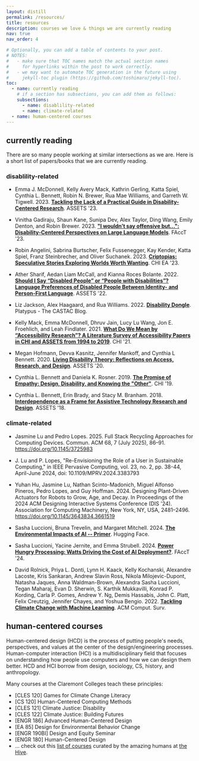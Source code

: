 ```yaml
---
layout: distill
permalink: /resources/
title: resources
description: courses we love & things we are currently reading
nav: true
nav_order: 4

# Optionally, you can add a table of contents to your post.
# NOTES:
#   - make sure that TOC names match the actual section names
#     for hyperlinks within the post to work correctly.
#   - we may want to automate TOC generation in the future using
#     jekyll-toc plugin (https://github.com/toshimaru/jekyll-toc).
toc:
  - name: currently reading
    # if a section has subsections, you can add them as follows:
    subsections:
      - name: disablility-related
      - name: climate-related
  - name: human-centered courses  
---
```


## currently reading

There are so many people working at similar intersections as we are. Here is a short list of papers/books that we are currently reading.

### disablility-related

- Emma J. McDonnell, Kelly Avery Mack, Kathrin Gerling, Katta Spiel, Cynthia L. Bennett, Robin N. Brewer, Rua Mae Williams, and Garreth W. Tigwell. 2023. [__Tackling the Lack of a Practical Guide in Disability-Centered Research__](https://doi.org/10.1145/3597638.3615650). ASSETS '23.

- Vinitha Gadiraju, Shaun Kane, Sunipa Dev, Alex Taylor, Ding Wang, Emily Denton, and Robin Brewer. 2023. [__"I wouldn’t say offensive but...": Disability-Centered Perspectives on Large Language Models__](https://doi.org/10.1145/3593013.3593989). FAccT '23.

- Robin Angelini, Sabrina Burtscher, Felix Fussenegger, Kay Kender, Katta Spiel, Franz Steinbrecher, and Oliver Suchanek. 2023. [__Criptopias: Speculative Stories Exploring Worlds Worth Wanting__](https://doi.org/10.1145/3544549.3582743). CHI EA '23.

- Ather Sharif, Aedan Liam McCall, and Kianna Roces Bolante. 2022. [__Should I Say “Disabled People” or “People with Disabilities”? Language Preferences of Disabled People Between Identity- and Person-First Language__](https://doi.org/10.1145/3517428.3544813). ASSETS '22.

- Liz Jackson, Alex Haagaard, and Rua Williams. 2022. [__Disability Dongle__](https://blog.castac.org/2022/04/disability-dongle/). Platypus - The CASTAC Blog. 

- Kelly Mack, Emma McDonnell, Dhruv Jain, Lucy Lu Wang, Jon E. Froehlich, and Leah Findlater. 2021. [__What Do We Mean by “Accessibility Research”? A Literature Survey of Accessibility Papers in CHI and ASSETS from 1994 to 2019__](https://doi.org/10.1145/3411764.3445412). CHI '21.

- Megan Hofmann, Devva Kasnitz, Jennifer Mankoff, and Cynthia L Bennett. 2020. [__Living Disability Theory: Reflections on Access, Research, and Design__](https://doi.org/10.1145/3373625.3416996). ASSETS '20.

- Cynthia L. Bennett and Daniela K. Rosner. 2019. [__The Promise of Empathy: Design, Disability, and Knowing the "Other"__](https://doi.org/10.1145/3290605.3300528). CHI '19. 

- Cynthia L. Bennett, Erin Brady, and Stacy M. Branham. 2018. [__Interdependence as a Frame for Assistive Technology Research and Design__](https://doi.org/10.1145/3234695.3236348). ASSETS '18.

### climate-related

- Jasmine Lu and Pedro Lopes. 2025. Full Stack Recycling Approaches for Computing Devices. Commun. ACM 68, 7 (July 2025), 86–91. https://doi.org/10.1145/3725983

- J. Lu and P. Lopes, "Re-Envisioning the Role of a User in Sustainable Computing," in IEEE Pervasive Computing, vol. 23, no. 2, pp. 38-44, April-June 2024, doi: 10.1109/MPRV.2024.3383793

- Yuhan Hu, Jasmine Lu, Nathan Scinto-Madonich, Miguel Alfonso Pineros, Pedro Lopes, and Guy Hoffman. 2024. Designing Plant-Driven Actuators for Robots to Grow, Age, and Decay. In Proceedings of the 2024 ACM Designing Interactive Systems Conference (DIS '24). Association for Computing Machinery, New York, NY, USA, 2481–2496. https://doi.org/10.1145/3643834.3661519

- Sasha Luccioni, Bruna Trevelin, and Margaret Mitchell. 2024. [__The Environmental Impacts of AI -- Primer__](https://huggingface.co/blog/sasha/ai-environment-primer). Hugging Face. 

- Sasha Luccioni, Yacine Jernite, and Emma Strubell. 2024. [__Power Hungry Processing: Watts Driving the Cost of AI Deployment?__](https://doi.org/10.1145/3630106.3658542). FAccT '24.

- David Rolnick, Priya L. Donti, Lynn H. Kaack, Kelly Kochanski, Alexandre Lacoste, Kris Sankaran, Andrew Slavin Ross, Nikola Milojevic-Dupont, Natasha Jaques, Anna Waldman-Brown, Alexandra Sasha Luccioni, Tegan Maharaj, Evan D. Sherwin, S. Karthik Mukkavilli, Konrad P. Kording, Carla P. Gomes, Andrew Y. Ng, Demis Hassabis, John C. Platt, Felix Creutzig, Jennifer Chayes, and Yoshua Bengio. 2022. [__Tackling Climate Change with Machine Learning__](https://doi.org/10.1145/3485128). ACM Comput. Surv. 

## human-centered courses

Human-centered design (HCD) is the process of putting people's needs, perspectives, and values at the center of the design/engineering processes. Human-computer interaction (HCI) is a multidisciplinary field that focuses on understanding how people use computers and how we can design them better. HCD and HCI borrow from design, sociology, CS, history, and anthropology.

Many courses at the Claremont Colleges teach these principles:

- [CLES 120] Games for Climate Change Literacy
- [CS 120] Human-Centered Computing Methods
- [CLES 121] Climate Justice: Disability
- [CLES 122] Climate Justice: Building Futures
- [ENGR 186] Advanced Human-Centered Design 
- [EA 85] Design for Environmental Behavior Change 
- [ENGR 190BI] Design and Equity Seminar
- [ENGR 180] Human-Centered Design
- ... check out this [list of courses](https://hive7c.notion.site/56e58c5acf414ca3be6dc2268a122726?v=c49191b6f32446669f225b022f946e17) curated by the amazing humans at [the Hive](https://colleges.claremont.edu/thehive/). 